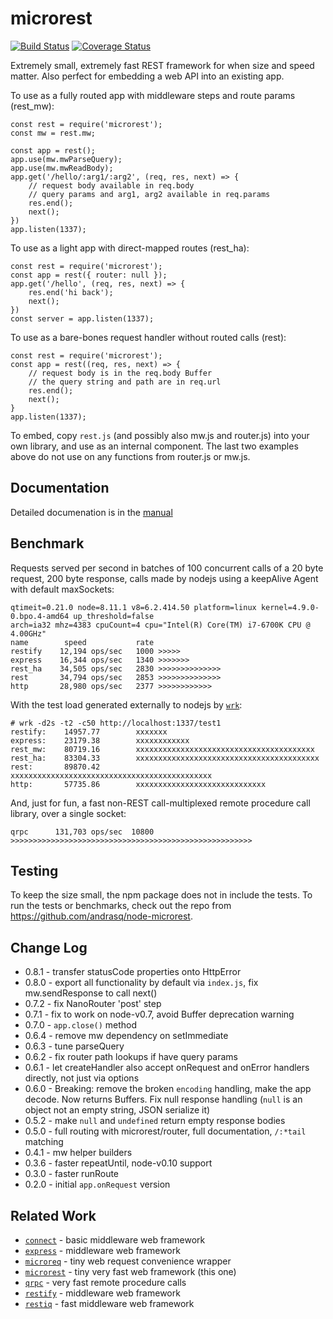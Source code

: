 microrest
=========
[![Build Status](https://api.travis-ci.org/andrasq/node-microrest.svg?branch=master)](https://travis-ci.org/andrasq/node-microrest?branch=master)
[![Coverage Status](https://coveralls.io/repos/github/andrasq/node-microrest/badge.svg?branch=master)](https://coveralls.io/github/andrasq/node-microrest?branch=master)

Extremely small, extremely fast REST framework for when size and speed matter.
Also perfect for embedding a web API into an existing app.

To use as a fully routed app with middleware steps and route params (rest_mw):

    const rest = require('microrest');
    const mw = rest.mw;

    const app = rest();
    app.use(mw.mwParseQuery);
    app.use(mw.mwReadBody);
    app.get('/hello/:arg1/:arg2', (req, res, next) => {
        // request body available in req.body
        // query params and arg1, arg2 available in req.params
        res.end();
        next();
    })
    app.listen(1337);

To use as a light app with direct-mapped routes (rest_ha):

    const rest = require('microrest');
    const app = rest({ router: null });
    app.get('/hello', (req, res, next) => {
        res.end('hi back');
        next();
    })
    const server = app.listen(1337);

To use as a bare-bones request handler without routed calls (rest):

    const rest = require('microrest');
    const app = rest((req, res, next) => {
        // request body is in the req.body Buffer
        // the query string and path are in req.url
        res.end();
        next();
    }
    app.listen(1337);

To embed, copy `rest.js` (and possibly also mw.js and router.js) into your own library, and
use as an internal component.  The last two examples above do not use on any functions from
router.js or mw.js.


Documentation
-------------

Detailed documenation is in the [manual](https://github.com/andrasq/node-microrest/blob/master/MANUAL.md)


Benchmark
---------

Requests served per second in batches of 100 concurrent calls of a 20 byte request, 200
byte response, calls made by nodejs using a keepAlive Agent with default maxSockets:

    qtimeit=0.21.0 node=8.11.1 v8=6.2.414.50 platform=linux kernel=4.9.0-0.bpo.4-amd64 up_threshold=false
    arch=ia32 mhz=4383 cpuCount=4 cpu="Intel(R) Core(TM) i7-6700K CPU @ 4.00GHz"
    name        speed           rate
    restify    12,194 ops/sec   1000 >>>>>
    express    16,344 ops/sec   1340 >>>>>>>
    rest_ha    34,505 ops/sec   2830 >>>>>>>>>>>>>>
    rest       34,794 ops/sec   2853 >>>>>>>>>>>>>>
    http       28,980 ops/sec   2377 >>>>>>>>>>>>

With the test load generated externally to nodejs by [`wrk`](https://github.com/wg/wrk.git):

    # wrk -d2s -t2 -c50 http://localhost:1337/test1
    restify:    14957.77        xxxxxxx
    express:    23179.38        xxxxxxxxxxxx
    rest_mw:    80719.16        xxxxxxxxxxxxxxxxxxxxxxxxxxxxxxxxxxxxxxxx
    rest_ha:    83304.33        xxxxxxxxxxxxxxxxxxxxxxxxxxxxxxxxxxxxxxxxx
    rest:       89870.42        xxxxxxxxxxxxxxxxxxxxxxxxxxxxxxxxxxxxxxxxxxxxx
    http:       57735.86        xxxxxxxxxxxxxxxxxxxxxxxxxxxxx

And, just for fun, a fast non-REST call-multiplexed remote procedure call library, over a single socket:

    qrpc      131,703 ops/sec  10800 >>>>>>>>>>>>>>>>>>>>>>>>>>>>>>>>>>>>>>>>>>>>>>>>>>>>>>


Testing
-------

To keep the size small, the npm package does not in include the tests.  To run the
tests or benchmarks, check out the repo from https://github.com/andrasq/node-microrest.


Change Log
----------

- 0.8.1 - transfer statusCode properties onto HttpError
- 0.8.0 - export all functionality by default via `index.js`, fix mw.sendResponse to call next()
- 0.7.2 - fix NanoRouter 'post' step
- 0.7.1 - fix to work on node-v0.7, avoid Buffer deprecation warning
- 0.7.0 - `app.close()` method
- 0.6.4 - remove mw dependency on setImmediate
- 0.6.3 - tune parseQuery
- 0.6.2 - fix router path lookups if have query params
- 0.6.1 - let createHandler also accept onRequest and onError handlers directly, not just via options
- 0.6.0 - Breaking: remove the broken `encoding` handling, make the app decode.  Now returns Buffers.
          Fix null response handling (`null` is an object not an empty string, JSON serialize it)
- 0.5.2 - make `null` and `undefined` return empty response bodies
- 0.5.0 - full routing with microrest/router, full documentation, `/:*tail` matching
- 0.4.1 - mw helper builders
- 0.3.6 - faster repeatUntil, node-v0.10 support
- 0.3.0 - faster runRoute
- 0.2.0 - initial `app.onRequest` version


Related Work
------------

- [`connect`](https://npmjs.com/package/connect) - basic middleware web framework
- [`express`](https://npmjs.com/package/express) - middleware web framework
- [`microreq`](https://npmjs.com/package/microreq) - tiny web request convenience wrapper
- [`microrest`](https://npmjs.com/package/microrest) - tiny very fast web framework (this one)
- [`qrpc`](https://npmjs.com/package/qrpc) - very fast remote procedure calls
- [`restify`](https://npmjs.com/package/express) - middleware web framework
- [`restiq`](https://npmjs.com/package/restiq) - fast middleware web framework
